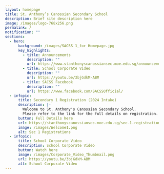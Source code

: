 ```yaml
---
layout: homepage
title: St. Anthony’s Canossian Secondary School
description: Brief site description here
image: /images/logo-768x256.png
permalink: /
notification: ""
sections:
  - hero:
      background: /images/SACSS 1_for Homepage.jpg
      key_highlights:
        - title: Announcements
          description: ""
          url: https://www.stanthonyscanossiansec.moe.edu.sg/announcements/
        - title: School Corporate Video
          description: ""
          url: https://youtu.be/3bjGdkM-ABM
        - title: SACSS Facebook
          description: ""
          url: https://www.facebook.com/SACSSOfficial/
  - infopic:
      title: Secondary 1 Registration (2024 Intake)
      description: |-
        Welcome to St. Anthony's Canossian Secondary School.
        Please refer to the link for the full details on registration.
      button: Full Details here
      url: https://stanthonyscanossiansec.moe.edu.sg/sec-1-registration/
      image: /images/Welcome1.png
      alt: Sec 1 Registrations
  - infopic:
      title: School Corporate Video
      description: School Corporate Video
      button: Watch here
      image: /images/Corporate_Video_Thumbnail.png
      url: https://youtu.be/3bjGdkM-ABM
      alt: School Corporate Video
---
```


